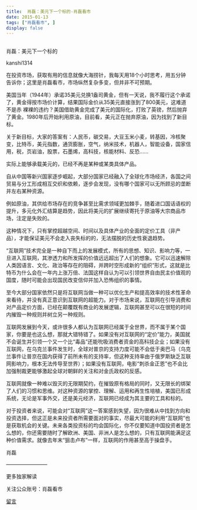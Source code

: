 ```yaml
---
title:  肖磊：美元下一个标的-肖磊看市
date: 2015-01-13
tags: ["肖磊看市", ]
display: false
---
```



## 



肖磊：美元下一个标的




kanshi1314




在投资市场，获取有用的信息就像大海捞针，我每天用18个小时思考，用五分钟告诉你；这里是肖磊看市，市场纵然复杂多变，但并非不可预期。


美国当年（1944年）承诺35美元兑换1盎司黄金，但有一天说，我不履行这个承诺了，黄金得按市场价计算，结果国际金价从35美元直接涨到了800美元，这难道不是赤 裸裸的违约？美国借助黄金完成了美元的国际化，打败了英镑，然后抛弃了黄金。1980年后开始利用原油，目前看，美元正在抛弃原油，因为找到了新目标。

关于新目标，大家的答案有：人民币，碳交易，大豆玉米小麦，转基因，冷核聚变，比特币，美元指数，通货膨胀，空气，纳米技术，机器人，智能设备，国家信用，税，页岩油，股票，石墨烯，高科技，核能材料、反恐……

实际上能够承载美元的，已经不再是某种或某类具体产品。

自从中国等新兴国家逐步崛起，大部分国家已经融入了全球化市场经济，各国之间贸易与分工形成相互交织和依赖，逐步会发现，没有哪个国家可以无所顾忌的垄断并左右某种资源。

例如原油，其供给市场存在的竞争甚至比需求领域更加棘手，随着进口国话语权的提升，多元化外汇结算是趋势，因此将美元的扩展继续寄托于原油等大宗商品市场，注定是失败的。

这种情况下，只有掌控超越空间、时间以及具体产业的全面的定价工具（非产品），才能保证美元不会走入丧失标的的，无法摆脱的历史性衰退趋势。

“互联网”技术完全是一种自下而上的发展模式，所有的思想、知识、影响力等，一旦进入互联网，其渗透力和所发挥的价值远远超出了人们的想象。它可以迅速解除人类因语言、文化、政治等存在的阻碍，并跨时空形成新的“组织”形式，这就是比特币为什么会在一年内上涨万倍、法国这样自认为可以引领世界自由民主价值观的国度，随时可能会出现国民改变信仰并加入恐怖组织的事情。

至今大部分国家依然只是将互联网当做一种可以优化生产和提高效率的技术性革命来看待，并没有真正意识到互联网的超能力。对于市场来说，互联网在引导消费和对产品定价方面，已经在颠覆既有商业的发展逻辑，互联网甚至可以在很短的时间内摧毁一种规则并树立另一种规则。

互联网发展到今天，或许很多人都认为互联网已经属于全世界，而不属于某个国家，你要是也这么想，那就大错特错了。如果没有对互联网的“定价”能力，美国就不会诞生并引领一个又一个比“毒品”还能吮吸消费者资金的高科技企业；如果没有互联网，在乌克兰事件发生时，全球对普京的支持力度可能不会低于奥巴马（乌克兰事件让普京在国内获得了前所未有的支持率，但这种支持率由于俄罗斯缺乏互联网影响力，根本无法传导至世界）；如果没有互联网，电影“刺杀金正恩”也不会比加强制裁更能够激起全球对朝鲜的关注和对金氏政权的反感。

互联网就像一种难以毁灭的无限期契约，在摧毁原有格局的同时，又无限长的绑架了人们的习惯和思维。对这种资源的掌控、理解、运用和再生性培植，美国已形成系统，无论是军事外交，还是美元经济，互联网已经成为其主要的工具和标的。

对于投资者来说，可能会对“互联网”这一答案感到失望，因为很难从中找到方向和投资选择，但这正是未来投资者所需要面对的事实，尽最大可能的利用“互联网”也是获取机会的关键。未来各类投资标的均会国际化，你不仅要知道中国投资者是怎么想的，你还需要随时了解欧洲、美国、非洲人是怎么想的，只有互联网能满足这种价值需求。就像去年末“狙击卢布”一样，互联网的作用甚至高于操盘手。

 

肖磊







————————



更多独家解读

关注公众账号：肖磊看市











[留言](javascript:;)